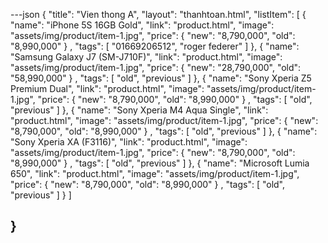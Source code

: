 ---json
{
  "title": "Vien thong A",
  "layout": "thanhtoan.html",
  "listItem": [
    {
      "name": "iPhone 5S 16GB Gold",
      "link": "product.html",
      "image": "assets/img/product/item-1.jpg",
      "price":
      {
        "new": "8,790,000",
        "old": "8,990,000"
      }
    ,
      "tags": [
        "01669206512",
        "roger federer"
      ]
    },
    {
      "name": "Samsung Galaxy J7 (SM-J710F)",
      "link": "product.html",
      "image": "assets/img/product/item-1.jpg",
      "price":
        {
          "new": "28,790,000",
          "old": "58,990,000"
        }
      ,
      "tags": [
        "old",
        "previous"
      ]
    },
    {
      "name": "Sony Xperia Z5 Premium Dual",
      "link": "product.html",
      "image": "assets/img/product/item-1.jpg",
      "price":
      {
        "new": "8,790,000",
        "old": "8,990,000"
      }
    ,
      "tags": [
        "old",
        "previous"
      ]
    },
    {
      "name": "Sony Xperia M4 Aqua Single",
      "link": "product.html",
      "image": "assets/img/product/item-1.jpg",
      "price":
      {
        "new": "8,790,000",
        "old": "8,990,000"
      }
    ,
      "tags": [
        "old",
        "previous"
      ]
    },
    {
      "name": "Sony Xperia XA (F3116)",
      "link": "product.html",
      "image": "assets/img/product/item-1.jpg",
      "price":
      {
        "new": "8,790,000",
        "old": "8,990,000"
      }
    ,
      "tags": [
        "old",
        "previous"
      ]
    },
    {
      "name": "Microsoft Lumia 650",
      "link": "product.html",
      "image": "assets/img/product/item-1.jpg",
      "price":
        {
          "new": "8,790,000",
          "old": "8,990,000"
        }
      ,
      "tags": [
        "old",
        "previous"
      ]
    }
    ]


}
---

